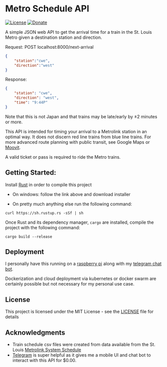 # Metro Schedule API
[![License](http://img.shields.io/:license-mit-blue.svg)](http://badges.mit-license.org)
[![Donate](https://img.shields.io/badge/Donate-PayPal-green.svg)](https://paypal.me/bryantdeters)

A simple JSON web API to get the arrival time for a train in the St. Louis Metro given a destination station and direction.

Request: POST localhost:8000/next-arrival
```json
{
	"station":"cwe",
	"direction":"west"
}
```

Response:
```json
{
	"station": "cwe",
	"direction": "west",
	"time": "9:44P"
}
```

Note that this is not Japan and that trains may be late/early by ±2 minutes or more. 

This API is intended for timing your arrival to a Metrolink station in an optimal way. It does not discern red line trains from blue line trains. For more advanced route planning with public transit, see Google Maps or [Moovit](https://moovit.com/).

A valid ticket or pass is required to ride the Metro trains.

## Getting Started: 
Install [Rust](https://www.rust-lang.org/en-US/) in order to compile this project

* On windows: follow the link above and download installer

* On pretty much anything else run the following command:

```
curl https://sh.rustup.rs -sSf | sh
```

Once Rust and its dependency manager, `cargo` are installed, compile the project with the following command:

```
cargo build --release
```

## Deployment

I personally have this running on a [raspberry pi](https://www.raspberrypi.org) along with my [telegram chat bot](https://github.com/brunt/telegram-bot).
 
 Dockerization and cloud deployment via kubernetes or docker swarm are certainly possible but not necessary for my personal use case.

## License

This project is licensed under the MIT License - see the [LICENSE](LICENSE) file for details

## Acknowledgments

* Train schedule csv files were created from data available from the St. Louis [Metrolink System Schedule](https://www.metrostlouis.org/metrolink-system-schedule/)
* [Telegram](https://telegram.org/) is super helpful as it gives me a mobile UI and chat bot to interact with this API for $0.00.

